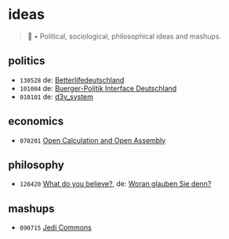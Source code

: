 # ideas
> 🤔 • Political, sociological, philosophical ideas and mashups.

## politics
- `130528` de: [Betterlifedeutschland](https://perguth.js.org/ideas/130528-Better-Life-Deutschland/)
- `101004` de: [Buerger-Politik Interface Deutschland](https://perguth.js.org/ideas/101004-Buerger-Politik-Interface-Deutschland/)
- `010101` de: [d3v_system](https://perguth.js.org/ideas/010101-d3v_system/)

## economics
- `070201` [Open Calculation and Open Assembly](https://perguth.js.org/ideas/070201-Open-Calculation-and-Open-Assembly/)

## philosophy
- `120420` [What do you believe?](https://perguth.js.org/ideas/120420-Erisisch-Woran-glauben-Sie-denn/index.en.html), de: [Woran glauben Sie denn?](https://perguth.js.org/ideas/120420-Erisisch-Woran-glauben-Sie-denn/)

## mashups
- `090715` [Jedi Commons](https://perguth.js.org/ideas/090715-Jedi-Commons/)
